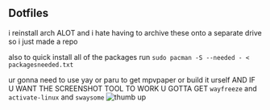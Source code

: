 ## Dotfiles
i reinstall arch ALOT and i hate having to archive these onto a separate drive so i just made a repo


also to quick install all of the packages run
```sudo pacman -S --needed - < packagesneeded.txt```

ur gonna need to use yay or paru to get mpvpaper or build it urself
AND IF U WANT THE SCREENSHOT TOOL TO WORK U GOTTA GET `wayfreeze` and `activate-linux` and `swaysome`
![thumb up](https://media1.tenor.com/m/DtD4LZbctTIAAAAd/tamm-cat.gif)
